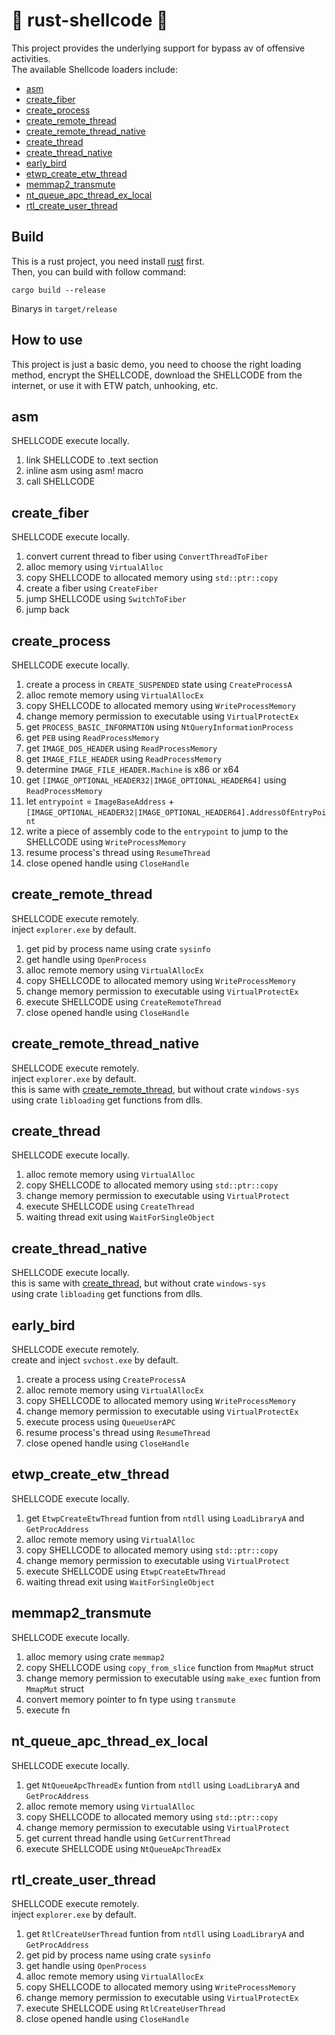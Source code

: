 # 🤖 rust-shellcode 🤖
This project provides the underlying support for bypass av of offensive activities.  
The available Shellcode loaders include:
* [asm](#asm)
* [create_fiber](#create_fiber)
* [create_process](#create_process)
* [create_remote_thread](#create_remote_thread)
* [create_remote_thread_native](#create_remote_thread_native)
* [create_thread](#create_thread)
* [create_thread_native](#create_thread_native)
* [early_bird](#early_bird)
* [etwp_create_etw_thread](#etwp_create_etw_thread)
* [memmap2_transmute](#memmap2_transmute)
* [nt_queue_apc_thread_ex_local](#nt_queue_apc_thread_ex_local)
* [rtl_create_user_thread](#rtl_create_user_thread)

## Build
This is a rust project, you need install [rust](https://www.rust-lang.org/) first.  
Then, you can build with follow command:

```shell
cargo build --release
```

Binarys in `target/release`

## How to use
This project is just a basic demo, you need to choose the right loading method, 
encrypt the SHELLCODE, download the SHELLCODE from the internet, 
or use it with ETW patch, unhooking, etc.

## asm
SHELLCODE execute locally.
1. link SHELLCODE to .text section
2. inline asm using asm! macro
3. call SHELLCODE

## create_fiber
SHELLCODE execute locally.
1. convert current thread to fiber using `ConvertThreadToFiber`
2. alloc memory using `VirtualAlloc`
3. copy SHELLCODE to allocated memory using `std::ptr::copy`
4. create a fiber using `CreateFiber`
5. jump SHELLCODE using `SwitchToFiber`
6. jump back

## create_process
SHELLCODE execute locally.
1. create a process in `CREATE_SUSPENDED` state using `CreateProcessA`
2. alloc remote memory using `VirtualAllocEx`
3. copy SHELLCODE to allocated memory using `WriteProcessMemory`
4. change memory permission to executable using `VirtualProtectEx`
5. get `PROCESS_BASIC_INFORMATION` using `NtQueryInformationProcess`
6. get `PEB` using `ReadProcessMemory`
7. get `IMAGE_DOS_HEADER` using `ReadProcessMemory`
8. get `IMAGE_FILE_HEADER` using `ReadProcessMemory`
9. determine `IMAGE_FILE_HEADER.Machine` is x86 or x64
10. get `[IMAGE_OPTIONAL_HEADER32|IMAGE_OPTIONAL_HEADER64]` using `ReadProcessMemory`
11. let `entrypoint` = `ImageBaseAddress` + `[IMAGE_OPTIONAL_HEADER32|IMAGE_OPTIONAL_HEADER64].AddressOfEntryPoint`
12. write a piece of assembly code to the `entrypoint` to jump to the SHELLCODE using `WriteProcessMemory`
13. resume process's thread using `ResumeThread`
14. close opened handle using `CloseHandle`

## create_remote_thread
SHELLCODE execute remotely.  
inject `explorer.exe` by default.
1. get pid by process name using crate `sysinfo`
2. get handle using `OpenProcess`
3. alloc remote memory using `VirtualAllocEx`
4. copy SHELLCODE to allocated memory using `WriteProcessMemory`
5. change memory permission to executable using `VirtualProtectEx`
6. execute SHELLCODE using `CreateRemoteThread`
7. close opened handle using `CloseHandle`

## create_remote_thread_native
SHELLCODE execute remotely.  
inject `explorer.exe` by default.  
this is same with [create_remote_thread](#create_remote_thread), but without crate `windows-sys`  
using crate `libloading` get functions from dlls.

## create_thread
SHELLCODE execute locally.
1. alloc remote memory using `VirtualAlloc`
2. copy SHELLCODE to allocated memory using `std::ptr::copy`
3. change memory permission to executable using `VirtualProtect`
4. execute SHELLCODE using `CreateThread`
5. waiting thread exit using `WaitForSingleObject`

## create_thread_native
SHELLCODE execute locally.  
this is same with [create_thread](#create_thread), but without crate `windows-sys`  
using crate `libloading` get functions from dlls.

## early_bird
SHELLCODE execute remotely.  
create and inject `svchost.exe` by default.
1. create a process using `CreateProcessA`
2. alloc remote memory using `VirtualAllocEx`
3. copy SHELLCODE to allocated memory using `WriteProcessMemory`
4. change memory permission to executable using `VirtualProtectEx`
5. execute process using `QueueUserAPC`
6. resume process's thread using `ResumeThread`
7. close opened handle using `CloseHandle`

## etwp_create_etw_thread
SHELLCODE execute locally.
1. get `EtwpCreateEtwThread` funtion from `ntdll` using `LoadLibraryA` and `GetProcAddress`
2. alloc remote memory using `VirtualAlloc`
3. copy SHELLCODE to allocated memory using `std::ptr::copy`
4. change memory permission to executable using `VirtualProtect`
5. execute SHELLCODE using `EtwpCreateEtwThread`
6. waiting thread exit using `WaitForSingleObject`

## memmap2_transmute
SHELLCODE execute locally.
1. alloc memory using crate `memmap2`
2. copy SHELLCODE using `copy_from_slice` function from `MmapMut` struct
3. change memory permission to executable using `make_exec` funtion from `MmapMut` struct
4. convert memory pointer to fn type using `transmute`
5. execute fn

## nt_queue_apc_thread_ex_local
SHELLCODE execute locally.
1. get `NtQueueApcThreadEx` funtion from `ntdll` using `LoadLibraryA` and `GetProcAddress`
2. alloc remote memory using `VirtualAlloc`
3. copy SHELLCODE to allocated memory using `std::ptr::copy`
4. change memory permission to executable using `VirtualProtect`
5. get current thread handle using `GetCurrentThread`
6. execute SHELLCODE using `NtQueueApcThreadEx`

## rtl_create_user_thread
SHELLCODE execute remotely.  
inject `explorer.exe` by default.
1. get `RtlCreateUserThread` funtion from `ntdll` using `LoadLibraryA` and `GetProcAddress`
2. get pid by process name using crate `sysinfo`
3. get handle using `OpenProcess`
4. alloc remote memory using `VirtualAllocEx`
5. copy SHELLCODE to allocated memory using `WriteProcessMemory`
6. change memory permission to executable using `VirtualProtectEx`
7. execute SHELLCODE using `RtlCreateUserThread`
8. close opened handle using `CloseHandle`

